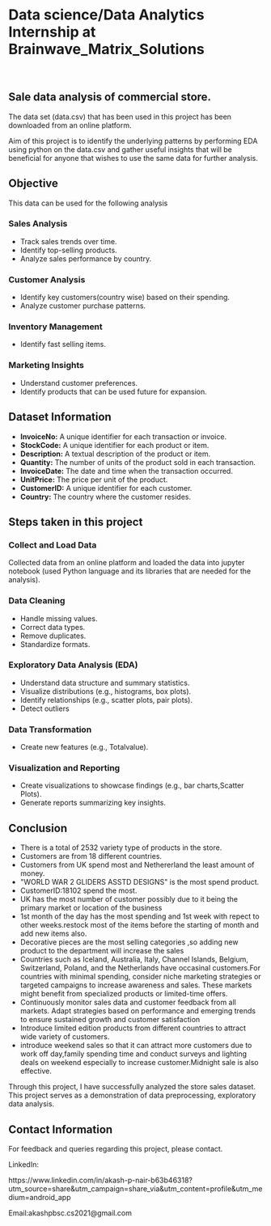 <h1>Data science/Data Analytics Internship at Brainwave_Matrix_Solutions </h1>
<br>
<h2>Sale data analysis of commercial store.</h2>
    <p>The data set (data.csv) that has been used in this project has been downloaded from an online platform.</p>
    <p> Aim of this project is to identify the underlying patterns by performing EDA using python on the data.csv and gather useful insights that will be beneficial for anyone that wishes to use the same data for further analysis.</p>
<h2>Objective</h2>
    <p>This data can be used for the following analysis</p>
     <h3>Sales Analysis</h3>
        <ul>
            <li>Track sales trends over time.</li>
            <li>Identify top-selling products.</li>
            <li>Analyze sales performance by country.</li>
        </ul>
    <h3>Customer Analysis</h3>
        <ul>
            <li>Identify key customers(country wise) based on their spending.</li>
            <li>Analyze customer purchase patterns.</li>
        </ul>
    <h3>Inventory Management</h3>
        <ul>
            <li>Identify fast selling items.</li>
        </ul>
    <h3>Marketing Insights</h3>
        <ul>
            <li>Understand customer preferences.</li>
            <li>Identify products that can be used future for expansion.</li>
        </ul>
<h2>Dataset Information</h2>
    <ul>
        <li><strong>InvoiceNo:</strong> A unique identifier for each transaction or invoice.</li>
        <li><strong>StockCode:</strong> A unique identifier for each product or item.</li>
        <li><strong>Description:</strong> A textual description of the product or item.</li>
        <li><strong>Quantity:</strong> The number of units of the product sold in each transaction.</li>
        <li><strong>InvoiceDate:</strong> The date and time when the transaction occurred.</li>
        <li><strong>UnitPrice:</strong> The price per unit of the product.</li>
        <li><strong>CustomerID:</strong> A unique identifier for each customer.</li>
        <li><strong>Country:</strong> The country where the customer resides.</li>
    </ul>
<h2>Steps taken in this project</h2>
    <h3>Collect and Load Data</h3>
        <p>Collected data from an online platform and loaded the data into jupyter notebook (used Python language and its libraries that are needed for the analysis).</p>
    <h3>Data Cleaning</h3>
    <ul>
        <li>Handle missing values.</li>
        <li>Correct data types.</li>
        <li>Remove duplicates.</li>
        <li>Standardize formats.</li>
    </ul>
    <h3>Exploratory Data Analysis (EDA)</h3>
    <ul>
        <li>Understand data structure and summary statistics.</li>
        <li>Visualize distributions (e.g., histograms, box plots).</li>
        <li>Identify relationships (e.g., scatter plots, pair plots).</li>
        <li>Detect outliers</li>
    </ul>
    <h3>Data Transformation</h3>
    <ul>
        <li>Create new features (e.g., Totalvalue).</li>
    </ul>
    <h3>Visualization and Reporting</h3>
    <ul>
        <li>Create visualizations to showcase findings (e.g., bar charts,Scatter Plots).</li>
        <li>Generate reports summarizing key insights.</li>
    </ul>
<h2>Conclusion</h2>
    <ul>
        <li>There is a total of 2532 variety type of  products in the store.</li>
        <li>Customers are from 18 different countries.</li>
        <li>Customers from UK spend most and Nethererland the least amount of money.</li>
        <li>"WORLD WAR 2 GLIDERS ASSTD DESIGNS" is the most spend product.</li>
        <li>CustomerID:18102 spend the most.</li>
        <li>UK has the most number of customer  possibly due to it being the primary market or location of the business</li>
        <li>1st month of the day has the most spending and 1st  week with repect to other weeks.restock most of the items before the starting of month and add new items also.</li>
        <li>Decorative pieces are the most selling categories ,so adding new product to the department will increase the sales</li>
        <li>Countries such as Iceland, Australia, Italy, Channel Islands, Belgium, Switzerland, Poland, and the Netherlands have occasinal customers.For countries with minimal spending, consider niche marketing strategies or targeted campaigns to increase awareness and sales. These markets might benefit from specialized products or limited-time offers.</li>
        <li>Continuously monitor sales data and customer feedback from all markets. Adapt strategies based on performance and emerging trends to ensure sustained growth and customer satisfaction</li>
        <li>Introduce limited edition products from different countries to attract wide variety of customers.</li>
        <li>introduce weekend sales so that it can attract more customers due to work off day,family spending time and conduct surveys and lighting deals on weekend especially to increase customer.Midnight sale is also effective. </li>
    </ul>

<p>Through this project, I have successfully analyzed the store sales dataset. This project serves as a demonstration of data preprocessing, exploratory data analysis.</p>

<h2>Contact Information</h2>
    <p>For feedback  and queries regarding this project, please contact.</p>
    <p>LinkedIn:</p><a href="https://www.linkedin.com/in/akash-p-nair-b63b46318?utm_source=share&utm_campaign=share_via&utm_content=profile&utm_medium=android_app"></a>https://www.linkedin.com/in/akash-p-nair-b63b46318?utm_source=share&utm_campaign=share_via&utm_content=profile&utm_medium=android_app</p>
    <p>Email:akashpbsc.cs2021@gmail.com</p>
